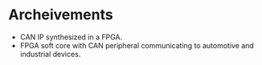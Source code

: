 # Archeivements

* CAN IP synthesized in a FPGA.
* FPGA soft core with CAN peripheral communicating to automotive and industrial devices.